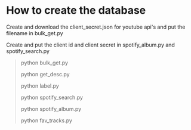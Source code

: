 
# How to create the database

Create and download the client_secret.json for youtube api's and put the filename in bulk_get.py

Create and put the client id and client secret in spotify_album.py and spotify_search.py

> python bulk_get.py
> 
> python get_desc.py
> 
> python label.py
> 
> python spotify_search.py
> 
> python spotify_album.py
> 
> python fav_tracks.py